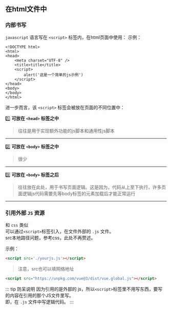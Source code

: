 ## 在html文件中
### 内部书写
`javascript` 语言写在 `<script>` 标签内，在html页面中使用： 
<Badge type='info'>示例：</Badge>
```html{6-8}
<!DOCTYPE html>
<html>
<head>
    <meta charset="UTF-8" />
    <title>title</title>
    <script>
        alert('这是一个简单的js示例')
    </script>
</head>
<body>
</body>
</html>
```

进一步而言，该 `<script>` 标签会被放在页面的不同位置中：  

:one: **可放在 `<head>` 标签之中**  
> 往往是用于实现额外功能的js脚本和通用性js脚本  

---

:two: **可放在 `<body>` 标签之中**  
> 很少  

---

:three: **可放在 `<body>` 标签之后**  
> 往往放在此处，用于书写页面逻辑。这是因为，代码从上至下执行，许多页面逻辑js代码需要先等body标签的元素加载后才能正常运行

---

### 引用外部 `JS` 资源

和 `css` 类似  
可以通过`<script>`标签引入，在文件外部的 `.js` 文件。  
src本地路径问题，参考css，此处不再赘述。

<Badge type='info'>示例：</Badge>
```html
<script src='./yourjs.js'></script>
```

> 注意，src也可以填网络地址

```html
<script src="https://unpkg.com/vue@3/dist/vue.global.js"></script>
```

::: tip 防呆说明
因为引用的是外部的 js，所以`<script>`标签里不用写东西，要写的内容在引用的那个JS文件里写。  
即，在 `.js` 文件中写逻辑代码。
:::